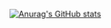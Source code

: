 <!-- ### Hi there 👋 -->
[![Anurag's GitHub stats](https://github-readme-stats.vercel.app/api?username=Masterlover&count_private=true&hide=stars)](https://github.com/anuraghazra/github-readme-stats)

<!--
**MasterLover/Masterlover** is a ✨ _special_ ✨ repository because its `README.md` (this file) appears on your GitHub profile.

Here are some ideas to get you started:

- 🔭 I’m currently working on ...
- 🌱 I’m currently learning ...
- 👯 I’m looking to collaborate on ...
- 🤔 I’m looking for help with ...
- 💬 Ask me about ...
- 📫 How to reach me: ...
- 😄 Pronouns: ...
- ⚡ Fun fact: ...
-->
